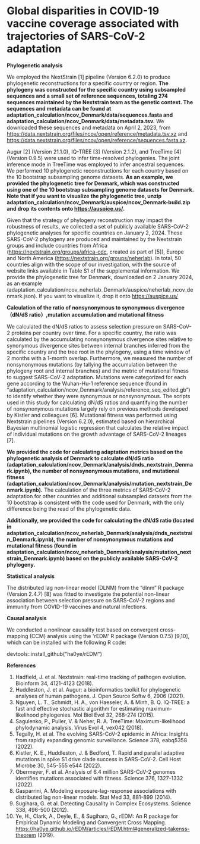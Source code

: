 # Global disparities in COVID-19 vaccine coverage associated with trajectories of SARS-CoV-2 adaptation

**Phylogenetic analysis**

We employed the NextStrain [1] pipeline (Version 6.2.0) to produce phylogenetic reconstructions for a specific country or region. **The phylogeny was constructed for the specific country using subsampled sequences and a small set of reference sequences, totaling 274 sequences maintained by the Nextstrain team as the genetic context. The sequences and metadata can be found at adaptation_calculation/ncov_Denmark/data/sequences.fasta and adaptation_calculation/ncov_Denmark/data/metadata.tsv.** We downloaded these sequences and metadata on April 2, 2023, from https://data.nextstrain.org/files/ncov/open/reference/metadata.tsv.xz and https://data.nextstrain.org/files/ncov/open/reference/sequences.fasta.xz.

Augur [2] (Version 21.1.0), IQ-TREE [3] (Version 2.1.2), and TreeTime [4] (Version 0.9.5) were used to infer time-resolved phylogenies. The joint inference mode in TreeTime was employed to infer ancestral sequences. We performed 10 phylogenetic reconstructions for each country based on the 10 bootstrap subsampling genome datasets. **As an example, we provided the phylogenetic tree for Denmark, which was constructed using one of the 10 bootstrap subsampling genome datasets for Denmark. Note that if you want to visualize the phylogenetic tree, unzip adaptation_calculation/ncov_Denmark/auspice/ncov_Denmark-build.zip and drop its contents onto https://auspice.us/.**

Given that the strategy of phylogeny reconstruction may impact the robustness of results, we collected a set of publicly available SARS-CoV-2 phylogenetic analyses for specific countries on January 2, 2024. These SARS-CoV-2 phylogeny are produced and maintained by the Nextstrain groups and include countries from Africa (https://nextstrain.org/groups/africa-cdc, created as part of [5]), Europe and North America (https://nextstrain.org/groups/neherlab). In total, 50 countries align with the scope of our investigation, with the source of website links available in Table S1 of the supplemental information. We provide the phylogenetic tree for Denmark, downloaded on 2 January 2024, as an example (adaptation_calculation/ncov_neherlab_Denmark/auspice/neherlab_ncov_denmark.json). If you want to visualize it, drop it onto https://auspice.us/

**Calculation of the ratio of nonsynonymous to synonymous divergence （dN/dS ratio）,mutation accumulation and mutational fitness**

We calculated the dN/dS ratios to assess selection pressure on SARS-CoV-2 proteins per country over time. For a specific country, the ratio was calculated by the accumulating nonsynonymous divergence sites relative to synonymous divergence sites between internal branches inferred from the specific country and the tree root in the phylogeny, using a time window of 2 months with a 1-month overlap. Furthermore, we measured the number of nonsynonymous mutations (by tallying the accumulation between the phylogeny root and internal branches) and the metric of mutational fitness to suggest SARS-CoV-2 adaptation. Mutations were categorized for each gene according to the Wuhan-Hu-1 reference sequence (found in “adaptation_calculation/ncov_Denmark/analysis/reference_seq_edited.gb”) to identify whether they were synonymous or nonsynonymous. The scripts used in this study for calculating dN/dS ratios and quantifying the number of nonsynonymous mutations largely rely on previous methods developed by Kistler and colleagues [6]. Mutational fitness was performed using Nextstrain pipelines (Version 6.2.0), estimated based on hierarchical Bayesian multinomial logistic regression that calculates the relative impact of individual mutations on the growth advantage of SARS-CoV-2 lineages [7].

**We provided the code for calculating adaptation metrics based on the phylogenetic analysis of Denmark to calculate dN/dS ratio (adaptation_calculation/ncov_Denmark/analysis/dnds_nextstrain_Denmark.ipynb), the number of nonsynonymous mutations, and mutational fitness (adaptation_calculation/ncov_Denmark/analysis/mutation_nextstrain_Denmark.ipynb).** The calculation of the three metrics of SARS-CoV-2 adaptation for other countries and additional subsampled datasets from the 10 bootstrap is consistent with the code used for Denmark, with the only difference being the read of the phylogenetic data.

**Additionally, we provided the code for calculating the dN/dS ratio (located in adaptation_calculation/ncov_neherlab_Denmark/analysis/dnds_nextstrain_Denmark.ipynb), the number of nonsynonymous mutations and mutational fitness (found in adaptation_calculation/ncov_neherlab_Denmark/analysis/mutation_nextstrain_Denmark.ipynb) based on the publicly available SARS-CoV-2 phylogeny.**

**Statistical analysis**

The distributed lag non-linear model (DLNM) from the “dlnm” R package (Version 2.4.7) [8] was fitted to investigate the potential non-linear association between selection pressure on SARS-CoV-2 regions and immunity from COVID-19 vaccines and natural infections.

**Causal analysis**

We conducted a nonlinear causality test based on convergent cross-mapping (CCM) analysis using the 'rEDM' R package (Version 0.7.5) [9,10], which can be installed with the following R code: 

devtools::install_github("ha0ye/rEDM")


**References**
1.	Hadfield, J. et al. Nextstrain: real-time tracking of pathogen evolution. Bioinform 34, 4121-4123 (2018).
2.	Huddleston, J. et al. Augur: a bioinformatics toolkit for phylogenetic analyses of human pathogens. J. Open Source Softw 6, 2906 (2021).
3.	Nguyen, L. T., Schmidt, H. A., von Haeseler, A. & Minh, B. Q. IQ-TREE: a fast and effective stochastic algorithm for estimating maximum-likelihood phylogenies. Mol Biol Evol 32, 268-274 (2015).
4.	Sagulenko, P., Puller, V. & Neher, R. A. TreeTime: Maximum-likelihood phylodynamic analysis. Virus Evol 4, vex042 (2018).
5.	Tegally, H. et al. The evolving SARS-CoV-2 epidemic in Africa: Insights from rapidly expanding genomic surveillance. Science 378, eabq5358 (2022).
6.  Kistler, K. E., Huddleston, J. & Bedford, T. Rapid and parallel adaptive mutations in spike S1 drive clade success in SARS-CoV-2. Cell Host Microbe 30, 545-555 e544 (2022).
7.	Obermeyer, F. et al. Analysis of 6.4 million SARS-CoV-2 genomes identifies mutations associated with fitness. Science 376, 1327-1332 (2022).
8.	Gasparrini, A. Modeling exposure-lag-response associations with distributed lag non-linear models. Stat Med 33, 881-899 (2014).
9. Sugihara, G. et al. Detecting Causality in Complex Ecosystems. Science 338, 496-500 (2012).
10. Ye, H., Clark, A., Deyle, E., & Sugihara, G., rEDM: An R package for Empirical Dynamic Modeling and Convergent Cross Mapping. https://ha0ye.github.io/rEDM/articles/rEDM.html#generalized-takenss-theorem (2019). 
